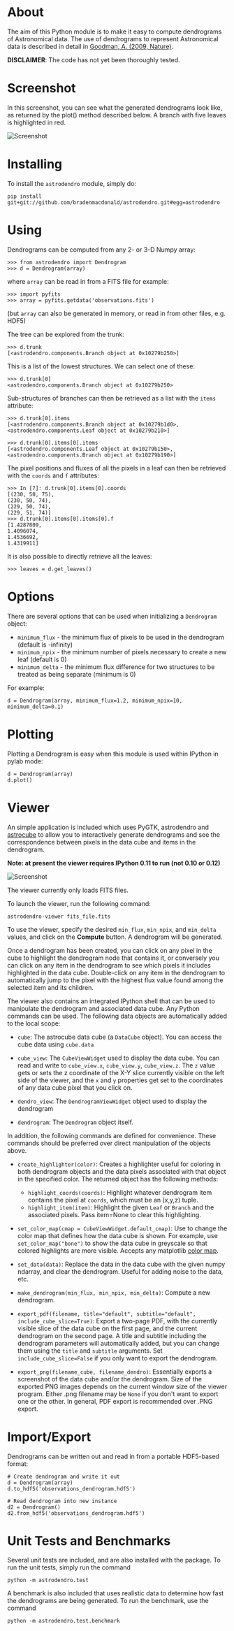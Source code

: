About
=====

The aim of this Python module is to make it easy to compute dendrograms
of Astronomical data. The use of dendrograms to represent Astronomical
data is described in detail in [Goodman, A. (2009,
Nature)](http://adsabs.harvard.edu/abs/2009Natur.457...63G).

**DISCLAIMER**: The code has not yet been thoroughly tested.

Screenshot
==========

In this screenshot, you can see what the generated dendrograms look like, as
returned by the plot() method described below. A branch with five leaves is
highlighted in red.

![Screenshot](http://i.imgur.com/QDePB.png)

Installing
==========

To install the ``astrodendro`` module, simply do:

    pip install git+git://github.com/bradenmacdonald/astrodendro.git#egg=astrodendro

Using
=====

Dendrograms can be computed from any 2- or 3-D Numpy array:

    >>> from astrodendro import Dendrogram
    >>> d = Dendrogram(array)

where ``array`` can be read in from a FITS file for example:

    >>> import pyfits
    >>> array = pyfits.getdata('observations.fits')

(but ``array`` can also be generated in memory, or read in from other
files, e.g. HDF5)

The tree can be explored from the trunk:

    >>> d.trunk
    [<astrodendro.components.Branch object at 0x10279b250>]

This is a list of the lowest structures. We can select one of these:

    >>> d.trunk[0]
    <astrodendro.components.Branch object at 0x10279b250>

Sub-structures of branches can then be retrieved as a list with the ``items`` attribute:

    >>> d.trunk[0].items
    [<astrodendro.components.Branch object at 0x10279b1d0>, <astrodendro.components.Leaf object at 0x10279b210>]

    >>> d.trunk[0].items[0].items
    [<astrodendro.components.Leaf object at 0x10279b150>, <astrodendro.components.Branch object at 0x10279b190>]

The pixel positions and fluxes of all the pixels in a leaf can then be retrieved with the ``coords`` and ``f`` attributes:

    >>> In [7]: d.trunk[0].items[0].coords
    [(230, 50, 75),
    (230, 50, 74),
    (229, 50, 74),
    (229, 51, 74)]
    >>> d.trunk[0].items[0].items[0].f
    [1.4287809,
    1.4096074,
    1.4536692,
    1.4319911]

It is also possible to directly retrieve all the leaves:

    >>> leaves = d.get_leaves()

Options
=======

There are several options that can be used when initializing a
``Dendrogram`` object:

* ``minimum_flux`` - the minimum flux of pixels to be used in the
  dendrogram (default is -infinity)
* ``minimum_npix`` - the minimum number of pixels necessary to create a
  new leaf (default is 0)
* ``minimum_delta`` - the minimum flux difference for two structures to
  be treated as being separate (minimum is 0)

For example:

    d = Dendrogram(array, minimum_flux=1.2, minimum_npix=10, minimum_delta=0.1)
    
Plotting
========

Plotting a Dendrogram is easy when this module is used within IPython
in pylab mode:

	d = Dendrogram(array)
	d.plot()

Viewer
======

An simple application is included which uses PyGTK, astrodendro and 
[astrocube](https://github.com/bradenmacdonald/astrocube) to allow you to
interactively generate dendrograms and see the correspondence between pixels in
the data cube and items in the dendrogram. 

__Note: at present the viewer requires IPython 0.11 to run (not 0.10 or 0.12)__

![Screenshot](http://i.imgur.com/GIUwf.png)

The viewer currently only loads FITS files.

To launch the viewer, run the following command:

	astrodendro-viewer fits_file.fits

To use the viewer, specify the desired `min_flux`, `min_npix`, and `min_delta`
values, and click on the __Compute__ button. A dendrogram will be generated.

Once a dendrogram has been created, you can click on any pixel in the cube to 
highlight the dendrogram node that contains it, or conversely you can click on
any item in the dendrogram to see which pixels it includes highlighted in the
data cube.  Double-click on any item in the dendrogram to automatically jump to
the pixel with the highest flux value found among the selected item and its 
children.  

The viewer also contains an integrated IPython shell that can be used to
manipulate the dendrogram and associated data cube. Any Python commands can be
used. The following data objects are automatically added to the local scope:

* `cube`: The astrocube data cube (a `DataCube` object). You can access the cube
  data using `cube.data`

* `cube_view`: The `CubeViewWidget` used to display the data cube. You can read
  and write to `cube_view.x`, `cube_view.y`, `cube_view.z`. The `z` value gets
  or sets the z coordinate of the X-Y slice currently visible on the left side
  of the viewer, and the `x` and `y` properties get set to the coordinates of
  any data cube pixel that you click on.

* `dendro_view`: The `DendrogramViewWidget` object used to display the 
  dendrogram

* `dendrogram`: The `Dendrogram` object itself.

In addition, the following commands are defined for convenience. These commands
should be preferred over direct manipulation of the objects above.

* `create_highlighter(color)`: Creates a highlighter useful for coloring in
  both dendrogram objects and the data pixels associated with that object in
  the specified color. The returned object has the following methods:
  * `highlight_coords(coords)`: Highlight whatever dendrogram item contains
    the pixel at `coords`, which must be an (x,y,z) tuple.
  * `highlight_item(item)`: Highlight the given `Leaf` or `Branch` and the 
    associated pixels. Pass item=None to clear this highlighting.

* `set_color_map(cmap = CubeViewWidget.default_cmap)`: Use to change the color
  map that defines how the data cube is shown. For example, use
  `set_color_map("bone")` to show the data cube in greyscale so that colored
  highlights are more visible. Accepts any matplotlib
  [color map](http://www.scipy.org/Cookbook/Matplotlib/Show_colormaps).

* `set_data(data)`: Replace the data in the data cube with the given numpy
  ndarray, and clear the dendrogram. Useful for adding noise to the data, etc.

* `make_dendrogram(min_flux, min_npix, min_delta)`: Compute a new dendrogram.

* `export_pdf(filename, title="default", subtitle="default",
  include_cube_slice=True)`: Export a two-page PDF, with the currently visible
  slice of the data cube on the first page, and the current dendrogram on the
  second page. A title and subtitle including the dendrogram parameters will
  automatically added, but you can change them using the `title` and `subtitle`
  arguments. Set `include_cube_slice=False` if you only want to export the
  dendrogram.

* `export_png(filename_cube, filename_dendro)`: Essentially exports a
  screenshot of the data cube and/or the dendrogram. Size of the exported
  PNG images depends on the current window size of the viewer program.
  Either .png filename may be `None` if you don't want to export one or the
  other. In general, PDF export is recommended over .PNG export.

Import/Export
=============

Dendrograms can be written out and read in from a portable HDF5-based format:

    # Create dendrogram and write it out
    d = Dendrogram(array)
    d.to_hdf5('observations_dendrogram.hdf5')

    # Read dendrogram into new instance
    d2 = Dendrogram()
    d2.from_hdf5('observations_dendrogram.hdf5')

Unit Tests and Benchmarks
=========================

Several unit tests are included, and are also installed with the package.
To run the unit tests, simply run the command

	python -m astrodendro.test

A benchmark is also included that uses realistic data to determine how fast the
dendrograms are being generated. To run the benchmark, use the command

	python -m astrodendro.test.benchmark
